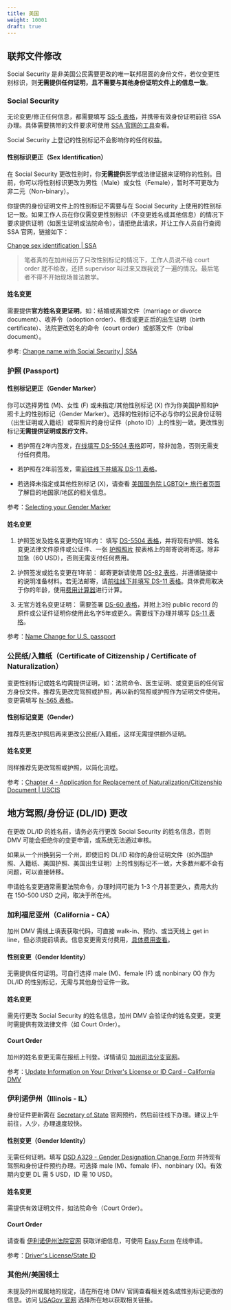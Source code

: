 ```yaml
---
title: 美国
weight: 10001
draft: true
---
```


## 联邦文件修改

Social Security 是非美国公民需要更改的唯一联邦层面的身份文件，若仅变更性别标识，则**无需提供任何证明，且不需要与其他身份证明文件上的信息一致**。

### Social Security

无论变更/修正任何信息，都需要填写 [SS-5 表格](https://www.ssa.gov/forms/ss-5.pdf)，并携带有效身份证明前往 SSA 办理。具体需要携带的文件要求可使用 [SSA 官网的工具](https://www.ssa.gov/number-card/replace-card/get-started/applicant)查看。

Social Security 上登记的性别标记不会影响你的任何权益。

#### 性别标识更正（Sex Identification）

在 Social Security 更改性别时，你**无需提供**医学或法律证据来证明你的性别。目前，你可以将性别标识更改为男性（Male）或女性（Female），暂时不可更改为非二元（Non-binary）。

你提供的身份证明文件上的性别标记不需要与在 Social Security 上使用的性别标记一致。如果工作人员在你仅需变更性别标识（不变更姓名或其他信息）的情况下要求提供证明（如医生证明或法院命令），请拒绝此请求，并让工作人员自行查阅 SSA 官网，链接如下：

[Change sex identification | SSA](https://www.ssa.gov/personal-record/change-sex-identification)

> 笔者真的在加州经历了只改性别标记的情况下，工作人员说不给 court order 就不给改，还把 supervisor 叫过来又跟我说了一遍的情况。最后笔者不得不开始现场普法教学。

#### 姓名变更

需要提供**官方姓名变更证明**，如：结婚或离婚文件（marriage or divorce document）、收养令（adoption order）、修改或更正后的出生证明（birth certificate）、法院更改姓名的命令（court order）或部落文件（tribal document）。

参考: [Change name with Social Security | SSA](https://www.ssa.gov/personal-record/change-name)

### 护照 (Passport)

#### 性别标记更正（Gender Marker）

你可以选择男性 (M)、女性 (F) 或未指定/其他性别标记 (X) 作为你美国护照和护照卡上的性别标记（Gender Marker）。选择的性别标记不必与你的公民身份证明（出生证明或入籍纸）或带照片的身份证件（photo ID）上的性别一致。更改性别标记**无需提供证明或医疗文件**。

- 若护照在2年内签发，[在线填写 DS-5504 表格](https://pptform.state.gov/)即可，除非加急，否则无需支付任何费用。

- 若护照在2年前签发，需[前往线下并填写 DS-11 表格](https://travel.state.gov/content/travel/en/passports/need-passport/apply-in-person.html)。

- 若选择未指定或其他性别标记 (X)，请查看 [美国国务院 LGBTQI+ 旅行者页面](https://travel.state.gov/content/travel/en/international-travel/before-you-go/travelers-with-special-considerations/lgbtqi.html)了解目的地国家/地区的相关信息。

参考：[Selecting your Gender Marker](https://travel.state.gov/content/travel/en/passports/need-passport/selecting-your-gender-marker.html)

#### 姓名变更

1. 护照签发及姓名变更均在1年内：
   填写 [DS-5504 表格](https://pptform.state.gov/)，并将现有护照、姓名变更法律文件原件或公证件、一张 [护照照片](https://travel.state.gov/content/travel/en/passports/how-apply/photos.html) 按表格上的邮寄说明寄送。除非加急（60 USD），否则无需支付任何费用。

2. 护照签发或姓名变更在1年前：
   邮寄更新请使用 [DS-82 表格](https://pptform.state.gov/)，并遵循链接中的说明准备材料。若无法邮寄，请[前往线下并填写 DS-11 表格](https://travel.state.gov/content/travel/en/passports/need-passport/apply-in-person.html)。具体费用取决于你的年龄，使用[费用计算器](https://travel.state.gov/content/travel/en/passports/how-apply/fees.html#Passport%20fee%20calculator)进行计算。

3. 无官方姓名变更证明：
   需要签署 [DS-60 表格](https://eforms.state.gov/Forms/ds60.pdf)，并附上3份 public record 的原件或公证件证明你使用此名字5年或更久。需要线下办理并填写 [DS-11 表格](https://travel.state.gov/content/travel/en/passports/how-apply/forms.html)。

参考：[Name Change for U.S. passport](https://travel.state.gov/content/travel/en/passports/have-passport/change-correct.html)

### 公民纸/入籍纸（Certificate of Citizenship / Certificate of Naturalization）

变更性别标记或姓名均需提供证明，如：法院命令、医生证明、或变更后的任何官方身份文件。推荐先更改完驾照或护照，再以新的驾照或护照作为证明文件使用。变更需填写 [N-565 表格](https://www.uscis.gov/n-565)。

#### 性别标记变更（Gender）

推荐先更改护照后再来更改公民纸/入籍纸，这样无需提供额外证明。

#### 姓名变更

同样推荐先更改驾照或护照，以简化流程。

参考：[Chapter 4 - Application for Replacement of Naturalization/Citizenship Document | USCIS](https://www.uscis.gov/policy-manual/volume-12-part-k-chapter-4)

## 地方驾照/身份证 (DL/ID) 更改

在更改 DL/ID 的姓名前，请务必先行更改 Social Security 的姓名信息，否则 DMV 可能会拒绝你的变更申请，或系统无法通过审核。

如果从一个州换到另一个州，即使旧的 DL/ID 和你的身份证明文件（如外国护照、入籍纸、美国护照、美国出生证明）上的性别标记不一致，大多数州都不会有问题，可以直接转移。

申请姓名变更通常需要法院命令，办理时间可能为 1-3 个月甚至更久，费用大约在 150-500 USD 之间，取决于所在州。

### 加利福尼亚州（California - CA）

加州 DMV 需线上填表获取代码，可直接 walk-in、预约、或当天线上 get in line，但必须提前填表。信息变更需支付费用，[具体费用查看](https://www.dmv.ca.gov/portal/driver-licenses-identification-cards/licensing-fees/)。

#### 性别变更（Gender Identity）

无需提供任何证明。可自行选择 male (M)、female (F) 或 nonbinary (X) 作为 DL/ID 的性别标记，无需与其他身份证件一致。

#### 姓名变更

需先行更改 Social Security 的姓名信息，加州 DMV 会验证你的姓名变更。变更时需提供有效法律文件（如 Court Order）。

#### Court Order

加州的姓名变更无需在报纸上刊登。详情请见 [加州司法分支官网](https://selfhelp.courts.ca.gov/gender-recognition/gender-name-adult)。

参考：[Update Information on Your Driver's License or ID Card - California DMV](https://www.dmv.ca.gov/portal/driver-licenses-identification-cards/updating-information-on-your-driver-license-or-identification-dl-id-card/)

### 伊利诺伊州（Illinois - IL）

身份证件更新需在 [Secretary of State](https://www.ilsos.gov/departments/drivers/appointments/home.html) 官网预约，然后前往线下办理。建议上午前往，人少，办理速度较快。

#### 性别变更（Gender Identity）

无需任何证明。填写 [DSD A329 - Gender Designation Change Form](https://www.ilsos.gov/publications/pdf_publications/dsd_a329.pdf) 并持现有驾照和身份证件预约办理。可选择 male (M)、female (F)、nonbinary (X)。有效期内变更 DL 需 5 USD，ID 需 10 USD。

#### 姓名变更

需提供有效证明文件，如法院命令（Court Order）。

#### Court Order

请查看 [伊利诺伊州法院官网](https://www.illinoiscourts.gov/forms/approved-forms/forms-approved-forms-circuit-court/name-change/) 获取详细信息，可使用 [Easy Form](https://www.illinoislegalaid.org/legal-information/name-change-adult) 在线申请。

参考：[Driver's License/State ID](https://www.ilsos.gov/departments/drivers/drivers_license/drlicid.html)

### 其他州/美国领土

未提及的州或属地的规定，请在所在地 DMV 官网查看相关姓名或性别标记更改的信息。访问 [USAGov 官网](https://www.usa.gov/state-motor-vehicle-services) 选择所在地以获取相关链接。
